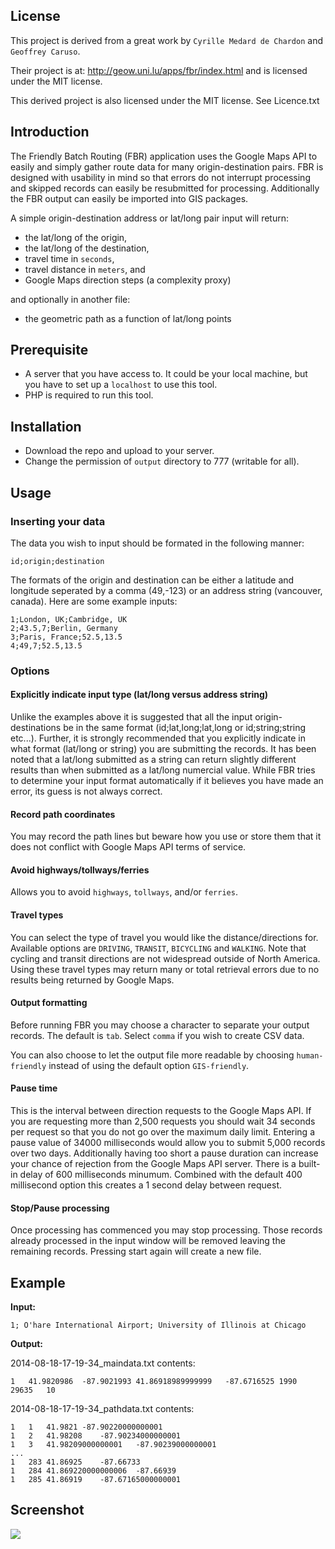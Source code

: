 ## License

This project is derived from a great work by `Cyrille Medard de Chardon` and `Geoffrey Caruso`.

Their project is at: http://geow.uni.lu/apps/fbr/index.html and is licensed under the MIT license.

This derived project is also licensed under the MIT license. See Licence.txt

## Introduction
The Friendly Batch Routing (FBR) application uses the Google Maps API to easily and simply gather route data for many origin-destination pairs. FBR is designed with usability in mind so that errors do not interrupt processing and skipped records can easily be resubmitted for processing. Additionally the FBR output can easily be imported into GIS packages.

A simple origin-destination address or lat/long pair input will return:

* the lat/long of the origin,
* the lat/long of the destination,
* travel time in `seconds`,
* travel distance in `meters`, and
* Google Maps direction steps (a complexity proxy)

and optionally in another file:

* the geometric path as a function of lat/long points

## Prerequisite
* A server that you have access to. It could be your local machine, but you have to set up a `localhost` to use this tool.
* PHP is required to run this tool.

## Installation
* Download the repo and upload to your server.
* Change the permission of `output` directory to 777 (writable for all).

## Usage
### Inserting your data
The data you wish to input should be formated in the following manner:

```
id;origin;destination
```

The formats of the origin and destination can be either a latitude and longitude seperated by a comma (49,-123) or an address string (vancouver, canada). Here are some example inputs:

```
1;London, UK;Cambridge, UK
2;43.5,7;Berlin, Germany
3;Paris, France;52.5,13.5
4;49,7;52.5,13.5
```

### Options
#### Explicitly indicate input type (lat/long versus address string)
Unlike the examples above it is suggested that all the input origin-destinations be in the same format (id;lat,long;lat,long or id;string;string etc...). Further, it is strongly recommended that you explicitly indicate in what format (lat/long or string) you are submitting the records. It has been noted that a lat/long submitted as a string can return slightly different results than when submitted as a lat/long numercial value. While FBR tries to determine your input format automatically if it believes you have made an error, its guess is not always correct.

#### Record path coordinates
You may record the path lines but beware how you use or store them that it does not conflict with Google Maps API terms of service.

#### Avoid highways/tollways/ferries
Allows you to avoid `highways`, `tollways`, and/or `ferries`.

#### Travel types
You can select the type of travel you would like the distance/directions for. Available options are `DRIVING`, `TRANSIT`, `BICYCLING` and `WALKING`. Note that cycling and transit directions are not widespread outside of North America. Using these travel types may return many or total retrieval errors due to no results being returned by Google Maps.

#### Output formatting
Before running FBR you may choose a character to separate your output records. The default is `tab`. Select `comma` if you wish to create CSV data.

You can also choose to let the output file more readable by choosing `human-friendly` instead of using the default option `GIS-friendly`.

#### Pause time
This is the interval between direction requests to the Google Maps API. If you are requesting more than 2,500 requests you should wait 34 seconds per request so that you do not go over the maximum daily limit. Entering a pause value of 34000 milliseconds would allow you to submit 5,000 records over two days. Additionally having too short a pause duration can increase your chance of rejection from the Google Maps API server. There is a built-in delay of 600 milliseconds minumum. Combined with the default 400 millisecond option this creates a 1 second delay between request.

#### Stop/Pause processing
Once processing has commenced you may stop processing. Those records already processed in the input window will be removed leaving the remaining records. Pressing start again will create a new file.


## Example
**Input:**

```
1; O'hare International Airport; University of Illinois at Chicago
```

**Output:**

2014-08-18-17-19-34_maindata.txt contents:

```
1	41.9820986	-87.9021993	41.86918989999999	-87.6716525	1990	29635	10
```

2014-08-18-17-19-34_pathdata.txt contents:

```
1	1	41.9821	-87.90220000000001
1	2	41.98208	-87.90234000000001
1	3	41.98209000000001	-87.90239000000001
...
1	283	41.86925	-87.66733
1	284	41.869220000000006	-87.66939
1	285	41.86919	-87.67165000000001
```

## Screenshot
![](http://joysword.com/fbr/screenshot.png)
